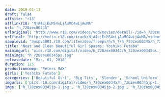 ```yaml
---
date: 2019-01-13
draft: false
affsite: "r18"
afflinkr18: "NjA4LjEuMS4xLjAuMC4wLjAuMA"
url: "h_720zex00345"
urloriginal: "http://www.r18.com/videos/vod/movies/detail/-/id=h_720zex00345"
urlfinal: "http://media.r18.com/track/NjA4LjEuMS4xLjAuMC4wLjAuMA/videos/vod/movies/detail/-/id=h_720zex00345"
samplevid: "awspv3001.r18.com/litevideo/freepv/h/h_7/h_720zex00345/h_720zex00345_dmb_w.mp4"
title: "Neat and Clean Beautiful Girl Spasms: Yoshika Futaba"
mainimgurl: "pics.r18.com/digital/video/h_720zex00345/h_720zex00345ps.jpg"
mainimgs: "h_720zex00345ps.jpg"
releasedate: "Mar. 01, 2018"
duration: 125
productioncomp: "Peters MAX"
girls: ['Yoshika Futaba']
categories: ['Beautiful Girl', 'Big Tits', 'Slender', 'School Uniform', 'Orgy', 'Featured Actress', 'Hi-Def']
imgurls: ['pics.r18.com/digital/video/h_720zex00345/h_720zex00345jp-1.jpg', 'pics.r18.com/digital/video/h_720zex00345/h_720zex00345jp-2.jpg', 'pics.r18.com/digital/video/h_720zex00345/h_720zex00345jp-3.jpg', 'pics.r18.com/digital/video/h_720zex00345/h_720zex00345jp-4.jpg', 'pics.r18.com/digital/video/h_720zex00345/h_720zex00345jp-5.jpg', 'pics.r18.com/digital/video/h_720zex00345/h_720zex00345jp-6.jpg', 'pics.r18.com/digital/video/h_720zex00345/h_720zex00345jp-7.jpg', 'pics.r18.com/digital/video/h_720zex00345/h_720zex00345jp-8.jpg', 'pics.r18.com/digital/video/h_720zex00345/h_720zex00345jp-9.jpg', 'pics.r18.com/digital/video/h_720zex00345/h_720zex00345jp-10.jpg', 'pics.r18.com/digital/video/h_720zex00345/h_720zex00345jp-11.jpg', 'pics.r18.com/digital/video/h_720zex00345/h_720zex00345jp-12.jpg', 'pics.r18.com/digital/video/h_720zex00345/h_720zex00345jp-13.jpg', 'pics.r18.com/digital/video/h_720zex00345/h_720zex00345jp-14.jpg', 'pics.r18.com/digital/video/h_720zex00345/h_720zex00345jp-15.jpg', 'pics.r18.com/digital/video/h_720zex00345/h_720zex00345jp-16.jpg', 'pics.r18.com/digital/video/h_720zex00345/h_720zex00345jp-17.jpg', 'pics.r18.com/digital/video/h_720zex00345/h_720zex00345jp-18.jpg', 'pics.r18.com/digital/video/h_720zex00345/h_720zex00345jp-19.jpg', 'pics.r18.com/digital/video/h_720zex00345/h_720zex00345jp-20.jpg']
imgs: ['h_720zex00345jp-1.jpg', 'h_720zex00345jp-2.jpg', 'h_720zex00345jp-3.jpg', 'h_720zex00345jp-4.jpg', 'h_720zex00345jp-5.jpg', 'h_720zex00345jp-6.jpg', 'h_720zex00345jp-7.jpg', 'h_720zex00345jp-8.jpg', 'h_720zex00345jp-9.jpg', 'h_720zex00345jp-10.jpg', 'h_720zex00345jp-11.jpg', 'h_720zex00345jp-12.jpg', 'h_720zex00345jp-13.jpg', 'h_720zex00345jp-14.jpg', 'h_720zex00345jp-15.jpg', 'h_720zex00345jp-16.jpg', 'h_720zex00345jp-17.jpg', 'h_720zex00345jp-18.jpg', 'h_720zex00345jp-19.jpg', 'h_720zex00345jp-20.jpg']
---
```

